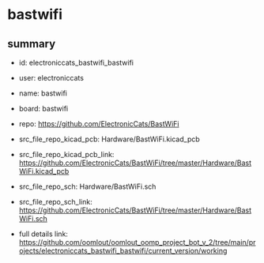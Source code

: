 # bastwifi
 
## summary 
* id: electroniccats_bastwifi_bastwifi
* user: electroniccats
* name: bastwifi
* board: bastwifi
* repo: https://github.com/ElectronicCats/BastWiFi
* src_file_repo_kicad_pcb: Hardware/BastWiFi.kicad_pcb
* src_file_repo_kicad_pcb_link: https://github.com/ElectronicCats/BastWiFi/tree/master/Hardware/BastWiFi.kicad_pcb


* src_file_repo_sch: Hardware/BastWiFi.sch
* src_file_repo_sch_link: https://github.com/ElectronicCats/BastWiFi/tree/master/Hardware/BastWiFi.sch
* full details link: https://github.com/oomlout/oomlout_oomp_project_bot_v_2/tree/main/projects/electroniccats_bastwifi_bastwifi/current_version/working  







